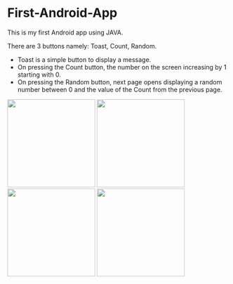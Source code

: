 # First-Android-App
This is my first Android app using JAVA.

There are 3 buttons namely: Toast, Count, Random.
- Toast is a simple button to display a message.
- On pressing the Count button, the number on the screen increasing by 1 starting with 0.
- On pressing the Random button, next page opens displaying a random number between 0 and the value of the Count from the previous page.
<p>
  <img src="https://user-images.githubusercontent.com/41104244/103435601-e478d080-4c36-11eb-994f-a97389d9e0da.png" width="200px">
  <img src="https://user-images.githubusercontent.com/41104244/103435668-e42d0500-4c37-11eb-9a22-6347ca5bfe05.png" width="200px">
  <img src="https://user-images.githubusercontent.com/41104244/103435696-6289a700-4c38-11eb-84f5-bc21e8c69a8e.png" width="200px">
  <img src="https://user-images.githubusercontent.com/41104244/103435697-64ec0100-4c38-11eb-865f-379b74c5f409.png" width="200px">
</p>
